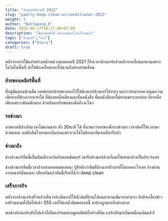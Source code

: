 ```yaml
---
title: "ล้างแอร์ประจำปี 2022"
slug: "yaerly-deep-clean-airconditioner-2022"
weight: 5
author: "Nattapong.K"
date: 2022-06-17T10:17:00+07:00
description: "ใช้แอร์มาทั้งปี ถึงเวลาต้อง(จ้าง)ล้างแล้ว"
tags: ["ล้างแอร์","ล้าง"]
categories: ["Diary"]
draft: true
---
```

หลังจากการใช้แอร์อย่างหนักหน่วงมาตลอดปี 2021 ก็ถึงเวลาล้างแอร์แล้วหลังจากเลื่อนมานานเพราะโควิดในพื้นที่ ทำให้ต้องเลื่อนออกไปนานถึงสองสามเดือน
<!--more-->

### ย้ายของเคลียร์พื้นที่

ที่อยู่มันค่อนข้างเต็ม เลยต้องยกย้ายของออกไปให้ช่างแอร์ล้างแอร์ได้ง่ายๆ และเราสามารถควบคุมความเสียหายที่ช่างอาจจะทำได้ ที่ต้องยกคือเตียงและชั้นหนังสือ ชั้นหนังสือยกไม่ยากเพราะยกบ่อย ที่ยากคือเตียงเพราะมันหนักมาก ช่วยกันยกกับพ่อสองคือถึงจะไหว

### รอช่างมา

ยกของหนีช่างกินเวลาไม่นานมาก สัก 30นาที ได้ ที่นานกว่ายกของคือรอช่างมา เวลานัดก็ให้เวลามาด้วยแหละ แต่ตักสินใจยกของกันก่อนเพราะจะได้ไม่ต้องตาลีตาเหลือกรีบทำ

### ช่างมาถึง

ช่างล้างแอร์ทีมนี้เป็นทีมเดียวกกันกับตอนติดแอร์ เขารับล้างแอร์ด้วยก็เลยให้เขามาล้างเป็นประจำเลย

ช่างล้างแอร์ทีมนี้เวลาล้างเขาถอดหมดเลยนะ รู้สึกดีกว่าทีมที่ล้างแอร์ตัวเก่าที่ไม่ถอดอะไรเลย ล้างผ่านกรอบแอร์นั่นแหละ เทียบกันแล้วทีมนี้เรียกได้ว่า deep clean

### เสร็จภารกิจ

หลังจากล้างแอร์เสร็จแล้วเห็นว่าล้างดีมากก็ให้น้ำส้มที่บ้านไปคนละขวดเพิ่มจากค่าแรง ปกติจะเลี้ยงข้าวแต่ร้านตามสั่งปิดไปแล้ว 555 เลยให้แค่น้ำส้มพอรอบนี้ ค่าล้างถูกมากอีกต่างหาก

พอช่างล้างแอร์กลับไปแล้วก็เปิดแอร์ทดสอบดูผลลัพท์ก็อย่างที่คิด แอร์กลับมาเบ็นเหมือนเดิมแล้ว!
